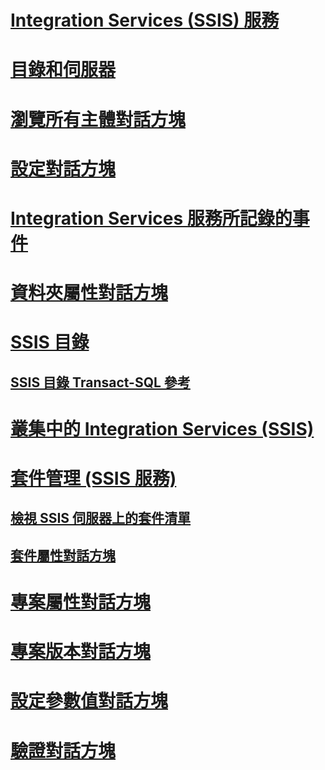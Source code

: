 

# [Integration Services (SSIS) 服務](integration-services-service-ssis-service.md)
# [目錄和伺服器](integration-services-ssis-server-and-catalog.md)

# [瀏覽所有主體對話方塊](browse-all-principals-dialog-box.md)
# [設定對話方塊](configure-dialog-box.md)
# [Integration Services 服務所記錄的事件](events-logged-by-the-integration-services-service.md)
# [資料夾屬性對話方塊](folder-properties-dialog-box.md)
# [SSIS 目錄](ssis-catalog.md)
## [SSIS 目錄 Transact-SQL 參考](integration-services-ssis-catalog-transact-sql-reference.md)
# [叢集中的 Integration Services (SSIS)](integration-services-ssis-in-a-cluster.md)
# [套件管理 (SSIS 服務)](package-management-ssis-service.md)
## [檢視 SSIS 伺服器上的套件清單](view-the-list-of-packages-on-the-integration-services-server.md)
## [套件屬性對話方塊](package-properties-dialog-box.md)
# [專案屬性對話方塊](project-properties-dialog-box.md)
# [專案版本對話方塊](project-versions-dialog-box.md)
# [設定參數值對話方塊](set-parameter-value-dialog-box.md)
# [驗證對話方塊](validate-dialog-box.md)

